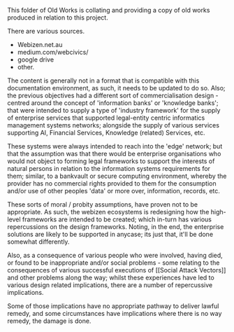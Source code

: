 This folder of Old Works is collating and providing a copy of old works produced in relation to this project.

There are various sources.

- Webizen.net.au
- medium.com/webcivics/
- google drive
- other.

The content is generally not in a format that is compatible with this  documentation environment, as such, it needs to be updated to do so.  Also; the previous objectives had a different sort of commercialisation design - centred around the concept of 'information banks' or 'knowledge banks'; that were intended to supply a type of 'industry framework' for the supply of enterprise services that supported legal-entity centric informatics management systems networks; alongside the supply of various services supporting AI, Financial Services, Knowledge (related) Services, etc.

These systems were always intended to reach into the 'edge' network; but that the assumption was that there would be enterprise organisations who would not object to forming legal frameworks to support the interests of natural persons in relation to the information systems requirements for them; similar, to a bankvault or secure computing environment, whereby the provider has no commercial rights provided to them for the consumption and/or use of other peoples 'data' or more over, information, records, etc.  

These sorts of moral / probity assumptions, have proven not to be appropriate.  As such, the webizen ecosystems is redesigning how the high-level frameworks are intended to be created; which in-turn has various repercussions on the design frameworks.  Noting, in the end, the enterprise solutions are likely to be supported in anycase; its just that, it'll be done somewhat differently.  

Also, as a consequence of various people who were involved, having died, or found to be inappropriate and/or social problems - some relating to the consequences of various successful executions of [[Social Attack Vectors]] and other problems along the way; whilst these experiences have led to various design related implications, there are a number of repercussive implications.

Some of those implications have no appropriate pathway to deliver lawful remedy, and some circumstances have implications where there is no way remedy, the damage is done.